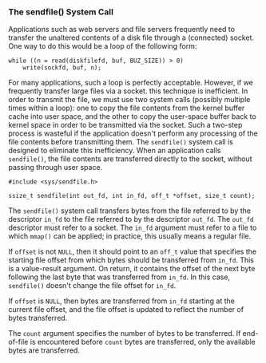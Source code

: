 ### The sendfile() System Call
Applications such as web servers and file servers frequently need to transfer the unaltered contents of a disk file through a (connected) socket. One way to do this would be a loop of the following form:
```
while ((n = read(diskfilefd, buf, BUZ_SIZE)) > 0)
	write(sockfd, buf, n);
```
For many applications, such a loop is perfectly acceptable. However, if we frequently transfer large files via a socket. this technique is inefficient. In order to transmit the file, we must use two system calls (possibly multiple times within a loop): one to copy the file contents from the kernel buffer cache into user space, and the other to copy the user-space buffer back to kernel space in order to be transmitted via the socket. Such a two-step process is wasteful if the application doesn't perform any processing of the file contents before transmitting them. The `sendfile()` system call is designed to eliminate this inefficiency. When an application calls `sendfile()`, the file contents are transferred directly to the socket, without passing through user space.
```
#include <sys/sendfile.h>

ssize_t sendfile(int out_fd, int in_fd, off_t *offset, size_t count);
```
The `sendfile()` system call transfers bytes from the file referred to by the descriptor `in_fd` to the file referred to by the descriptor `out_fd`. The `out_fd` descriptor must refer to a socket. The `in_fd` argument must refer to a file to which `mmap()` can be applied; in practice, this usually means a regular file.

If `offset` is not `NULL`, then it should point to an `off_t` value that specifies the starting file offset from which bytes should be transferred from `in_fd`. This is a value-result argument. On return, it contains the offset of the next byte following the last byte that was transferred from `in_fd`. In this case, `sendfile()` doesn't change the file offset for `in_fd`.

If `offset` is `NULL`, then bytes are transferred from `in_fd` starting at the current file offset, and the file offset is updated to reflect the number of bytes transferred.

The `count` argument specifies the number of bytes to be transferred. If end-of-file is encountered before `count` bytes are transferred, only the available bytes are transferred.